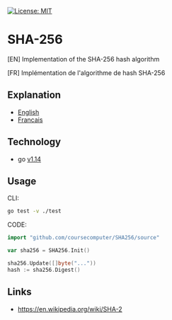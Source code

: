 [![License: MIT](https://img.shields.io/badge/License-MIT-yellow.svg)](LICENSE)

# SHA-256
[EN] Implementation of the SHA-256 hash algorithm

[FR] Implémentation de l'algorithme de hash SHA-256

## Explanation
 - [English](documentation/explanation.en.md)
 - [Francais](documentation/explanation.fr.md)

## Technology
* go [v1.14](https://golang.org/)

## Usage
CLI:
```bash
go test -v ./test
```

CODE:
```go
import "github.com/coursecomputer/SHA256/source"

var sha256 = SHA256.Init()

sha256.Update([]byte("..."))
hash := sha256.Digest()
```

## Links
* https://en.wikipedia.org/wiki/SHA-2